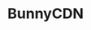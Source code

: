 ---
blog: https://bunnycdn.com/blog
facebook: https://facebook.com/bunnycdn
logohandle: bunnycdn
sort: bunnycdn
title: BunnyCDN
twitter: https://x.com/BunnyCDN
website: https://bunnycdn.com/
---